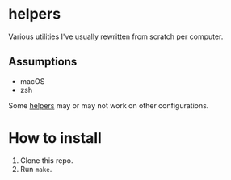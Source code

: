 # helpers

Various utilities I've usually rewritten from scratch per computer.

## Assumptions

* macOS
* zsh

Some [helpers](./bin) may or may not work on other configurations.

# How to install

1. Clone this repo.
2. Run `make`.
